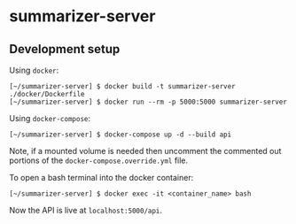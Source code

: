 # summarizer-server

## Development setup

Using `docker`:
```shell
[~/summarizer-server] $ docker build -t summarizer-server ./docker/Dockerfile
[~/summarizer-server] $ docker run --rm -p 5000:5000 summarizer-server
```

Using `docker-compose`:
```shell
[~/summarizer-server] $ docker-compose up -d --build api
```

Note, if a mounted volume is needed then uncomment the commented out portions of the `docker-compose.override.yml` file.

To open a bash terminal into the docker container:
```shell
[~/summarizer-server] $ docker exec -it <container_name> bash
```

Now the API is live at `localhost:5000/api`.

